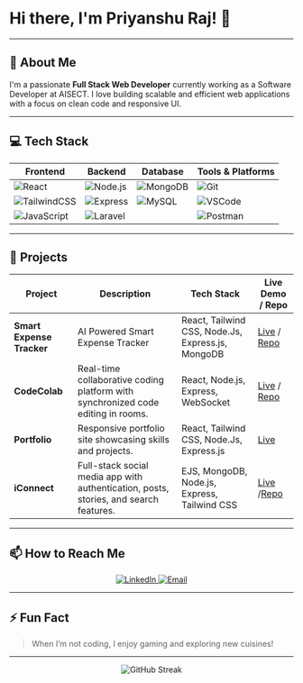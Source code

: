 # Hi there, I'm Priyanshu Raj! 👋

---

## 🚀 About Me

I'm a passionate **Full Stack Web Developer** currently working as a Software Developer at AISECT. I love building scalable and efficient web applications with a focus on clean code and responsive UI.

---

## 💻 Tech Stack

| Frontend                                                                                  | Backend                                                                                  | Database                                                                                           | Tools & Platforms                                                                                              |
|-------------------------------------------------------------------------------------------|-------------------------------------------------------------------------------------------|----------------------------------------------------------------------------------------------------|-----------------------------------------------------------------------------------------------------------------|
| ![React](https://img.shields.io/badge/-React-61DAFB?logo=react&logoColor=black&style=flat-square)         | ![Node.js](https://img.shields.io/badge/-Node.js-339933?logo=node.js&logoColor=white&style=flat-square)       | ![MongoDB](https://img.shields.io/badge/-MongoDB-47A248?logo=mongodb&logoColor=white&style=flat-square)  | ![Git](https://img.shields.io/badge/-Git-F05032?logo=git&logoColor=white&style=flat-square)                    |
| ![TailwindCSS](https://img.shields.io/badge/-TailwindCSS-06B6D4?logo=tailwind-css&logoColor=white&style=flat-square) | ![Express](https://img.shields.io/badge/-Express-000000?logo=express&logoColor=white&style=flat-square)       | ![MySQL](https://img.shields.io/badge/-MySQL-4479A1?logo=mysql&logoColor=white&style=flat-square)       | ![VSCode](https://img.shields.io/badge/-VSCode-0078D7?logo=visual-studio-code&logoColor=white&style=flat-square) |
| ![JavaScript](https://img.shields.io/badge/-JavaScript-F7DF1E?logo=javascript&logoColor=black&style=flat-square)     | ![Laravel](https://img.shields.io/badge/-Laravel-FF2D20?logo=laravel&logoColor=white&style=flat-square)       |                                                                                                    | ![Postman](https://img.shields.io/badge/-Postman-FF6C37?logo=postman&logoColor=white&style=flat-square)        |

---

## 🌟 Projects

| Project        | Description                                                                                      | Tech Stack                                       | Live Demo / Repo                                                  |
|----------------|--------------------------------------------------------------------------------------------------|--------------------------------------------------|-------------------------------------------------------------------|
| **Smart Expense Tracker** | AI Powered Smart Expense Tracker | React, Tailwind CSS, Node.Js, Express.js, MongoDB                   | [Live](https://smart-expense-tracker-6055.vercel.app/) / [Repo](https://github.com/Priyanshu6055/smart-expense-tracker.git)                               |
| **CodeColab**   | Real-time collaborative coding platform with synchronized code editing in rooms.                 | React, Node.js, Express, WebSocket      | [Live](https://codecolab-08ca.onrender.com/) / [Repo](https://github.com/Priyanshu6055/codecolab)                                          |
| **Portfolio**   | Responsive portfolio site showcasing skills and projects.                                        | React, Tailwind CSS, Node.Js, Express.js                              | [Live](https://priyanshu-raj-website.vercel.app/)                                                            |
| **iConnect**    | Full-stack social media app with authentication, posts, stories, and search features.           | EJS, MongoDB, Node.js, Express, Tailwind CSS     | [Live](https://iconnect-u3b4.onrender.com/) /[Repo](https://github.com/Priyanshu6055/iConnect)                                     |



---

## 📫 How to Reach Me

<p align="center">
  <a href="https://www.linkedin.com/in/priyanshu6055/" target="_blank">
    <img src="https://img.shields.io/badge/-LinkedIn-0077B5?logo=linkedin&logoColor=white&style=for-the-badge" alt="LinkedIn"/>
  </a>
  <a href="mailto:priyanshu6055@gmail.com" target="_blank">
    <img src="https://img.shields.io/badge/-Email-D14836?logo=gmail&logoColor=white&style=for-the-badge" alt="Email"/>
  </a>
</p>

---

## ⚡ Fun Fact

> When I’m not coding, I enjoy gaming and exploring new cuisines!  

---

<p align="center">
  <img src="https://github-readme-streak-stats.herokuapp.com/?user=Priyanshu6055&theme=dark&hide_border=true" alt="GitHub Streak"/>
</p>
